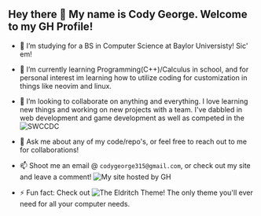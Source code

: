 ## Hey there 👋 My name is Cody George. Welcome to my GH Profile!


- 🔭 I’m studying for a BS in Computer Science at Baylor Universisty! Sic' em!
- 🌱 I’m currently learning Programming(C++)/Calculus in school, and for personal interest im learning how to utilize coding for customization in things like neovim and linux.
- 👯 I’m looking to collaborate on anything and everything. I love learning new things and working on new projects with a team. I've dabbled in web development and game development as well as competed in the ![SWCCDC](https://southwestccdc.com)

- 💬 Ask me about any of my code/repo's, or feel free to reach out to me for collaborations!
- 📫 Shoot me an email @ `codygeorge315@gmail.com`, or check out my site and leave a comment! ![My site hosted by GH](https://codyjgeorge.github.io/Simple_Hacker_Portfolio)

- ⚡ Fun fact: Check out ![The Eldritch Theme!](https://github.com/eldritch-theme/eldritch) The only theme you'll ever need for all your computer needs.
